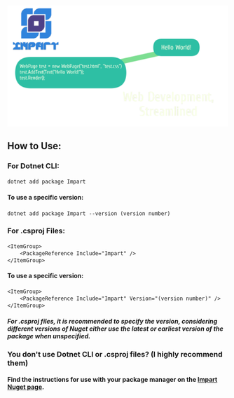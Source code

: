 <img src="Images/main.png"></img>
## How to Use:
### For Dotnet CLI:
`dotnet add package Impart`
#### To use a specific version:
`dotnet add package Impart --version (version number)`
### For .csproj Files:
```
<ItemGroup>
    <PackageReference Include="Impart" />
</ItemGroup>
```
#### To use a specific version:
```
<ItemGroup>
    <PackageReference Include="Impart" Version="(version number)" />
</ItemGroup>
```
#### *For .csproj files, it is recommended to specify the version, considering different versions of Nuget either use the latest or earliest version of the package when unspecified.*
### You don't use Dotnet CLI or .csproj files? (I highly recommend them)
#### Find the instructions for use with your package manager on the [Impart Nuget page](https://www.nuget.org/packages/Impart/).
